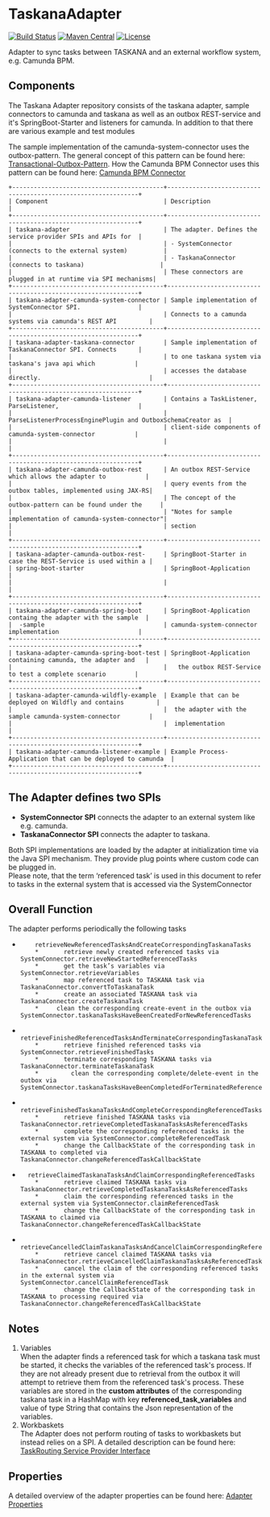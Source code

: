 # TaskanaAdapter

[![Build Status](https://travis-ci.org/Taskana/TaskanaAdapter.svg?branch=master)](https://travis-ci.org/Taskana/taskanaadapter)
[![Maven Central](https://maven-badges.herokuapp.com/maven-central/pro.taskana/taskana-adapter/badge.svg)](https://maven-badges.herokuapp.com/maven-central/pro.taskana/taskana-adapter)
[![License](http://img.shields.io/:license-apache-blue.svg)](http://www.apache.org/licenses/LICENSE-2.0.html)

Adapter to sync tasks between TASKANA and an external workflow system, e.g. Camunda BPM. 

## Components
The Taskana Adapter repository consists of the taskana adapter, sample connectors to camunda and taskana as well as
an outbox REST-service and it's SpringBoot-Starter and listeners for camunda. In addition to that there are various example and test modules

The sample implementation of the camunda-system-connector uses the outbox-pattern.
The general concept of this pattern can be found here: 
<a href="https://microservices.io/patterns/data/transactional-outbox.html"> Transactional-Outbox-Pattern</a>. 
How the Camunda BPM Connector uses this pattern can be found here: <a href="https://taskana.atlassian.net/wiki/spaces/TAS/pages/881164289/Camunda+BPM+Connector"> Camunda BPM Connector</a>



    +------------------------------------------+--------------------------------------------------------------+
    | Component                                | Description                                                  |
    +------------------------------------------+--------------------------------------------------------------+
    | taskana-adapter                          | The adapter. Defines the service provider SPIs and APIs for  |
    |                                          | - SystemConnector (connects to the external system)          |
    |                                          | - TaskanaConnector (connects to taskana)                     |
    |                                          | These connectors are plugged in at runtime via SPI mechanisms|
    +------------------------------------------+--------------------------------------------------------------+
    | taskana-adapter-camunda-system-connector | Sample implementation of SystemConnector SPI.                |
    |                                          | Connects to a camunda systems via camunda's REST API         |
    +------------------------------------------+--------------------------------------------------------------+
    | taskana-adapter-taskana-connector        | Sample implementation of TaskanaConnector SPI. Connects      |
    |                                          | to one taskana system via taskana's java api which           |
    |                                          | accesses the database directly.                              |
    +------------------------------------------+--------------------------------------------------------------+
    | taskana-adapter-camunda-listener         | Contains a TaskListener, ParseListener,                      |
    |                                          | ParseListenerProcessEnginePlugin and OutboxSchemaCreator as  |
    |                                          | client-side components of camunda-system-connector           |
    |                                          |                                   |
    +------------------------------------------+--------------------------------------------------------------+
    | taskana-adapter-camunda-outbox-rest      | An outbox REST-Service which allows the adapter to           | 
    |                                          | query events from the outbox tables, implemented using JAX-RS|
    |                                          | The concept of the outbox-pattern can be found under the     |
    |                                          | "Notes for sample implementation of camunda-system-connector"|  
    |                                          | section                                                      |  
    +------------------------------------------+--------------------------------------------------------------+
    | taskana-adapter-camunda-outbox-rest-     | SpringBoot-Starter in case the REST-Service is used within a |
    | spring-boot-starter                      | SpringBoot-Application                                       |
    |                                          |                                                              | 
    +------------------------------------------+--------------------------------------------------------------+
    | taskana-adapter-camunda-spring-boot      | SpringBoot-Application containg the adapter with the sample  |
    |  -sample                                 | camunda-system-connector implementation                      |
    +------------------------------------------+--------------------------------------------------------------+
    | taskana-adapter-camunda-spring-boot-test | SpringBoot-Application containing camunda, the adapter and   | 
    |                                          |   the outbox REST-Service to test a complete scenario        |
    +------------------------------------------+--------------------------------------------------------------+
    | taskana-adapter-camunda-wildfly-example  | Example that can be deployed on Wildfly and contains         |
    |                                          |  the adapter with the sample camunda-system-connector        |
    |                                          |  implementation                                              |
    +------------------------------------------+--------------------------------------------------------------+
    | taskana-adapter-camunda-listener-example | Example Process-Application that can be deployed to camunda  |
    +------------------------------------------+--------------------------------------------------------------+

    

## The Adapter defines two SPIs
- **SystemConnector SPI**  connects the adapter to an external system like e.g. camunda.
- **TaskanaConnector SPI** connects the adapter to taskana.

Both SPI implementations are loaded by the adapter at initialization time via the Java SPI mechanism.  They provide plug points where custom code can be plugged in.\
Please note, that the term ‘referenced task’ is used in this document to refer to tasks in the external system that is accessed via the SystemConnector

## Overall Function

The adapter performs periodically the following tasks

*         retrieveNewReferencedTasksAndCreateCorrespondingTaskanaTasks
          *       retrieve newly created referenced tasks via SystemConnector.retrieveNewStartedReferencedTasks
          *       get the task’s variables via SystemConnector.retrieveVariables
          *       map referenced task to TASKANA task via TaskanaConnector.convertToTaskanaTask
          *       create an associated TASKANA task via TaskanaConnector.createTaskanaTask
          *	    clean the corresponding create-event in the outbox via SystemConnector.taskanaTasksHaveBeenCreatedForNewReferencedTasks

*       retrieveFinishedReferencedTasksAndTerminateCorrespondingTaskanaTasks
          *       retrieve finished referenced tasks via SystemConnector.retrieveFinishedTasks
          *       terminate corresponding TASKANA tasks via TaskanaConnector.terminateTaskanaTask
          * 	    clean the corresponding complete/delete-event in the outbox via SystemConnector.taskanaTasksHaveBeenCompletedForTerminatedReferencedTasks

*       retrieveFinishedTaskanaTasksAndCompleteCorrespondingReferencedTasks
          *       retrieve finished TASKANA tasks via TaskanaConnector.retrieveCompletedTaskanaTasksAsReferencedTasks
          *       complete the corresponding referenced tasks in the external system via SystemConnector.completeReferencedTask
          *       change the CallbackState of the corresponding task in TASKANA to completed via TaskanaConnector.changeReferencedTaskCallbackState

*       retrieveClaimedTaskanaTasksAndClaimCorrespondingReferencedTasks
          *       retrieve claimed TASKANA tasks via TaskanaConnector.retrieveCompletedTaskanaTasksAsReferencedTasks
          *       claim the corresponding referenced tasks in the external system via SystemConnector.claimReferencedTask
          *       change the CallbackState of the corresponding task in TASKANA to claimed via TaskanaConnector.changeReferencedTaskCallbackState
          
*       retrieveCancelledClaimTaskanaTasksAndCancelClaimCorrespondingReferencedTasks
          *       retrieve cancel claimed TASKANA tasks via TaskanaConnector.retrieveCancelledClaimTaskanaTasksAsReferencedTasks
          *       cancel the claim of the corresponding referenced tasks in the external system via SystemConnector.cancelClaimReferencedTask
          *       change the CallbackState of the corresponding task in TASKANA to processing required via TaskanaConnector.changeReferencedTaskCallbackState         

## Notes


1.  Variables \
    When the adapter finds a referenced task for which a taskana task must be started, it checks the variables of the referenced task's process. If they are not already present due to retrieval from the outbox it will attempt to retrieve them from the referenced task's process.
    These variables are stored in the **custom attributes** of the corresponding taskana task in a HashMap with key **referenced_task_variables** and value of type String that contains the Json representation of the variables.
2.  Workbaskets \
    The Adapter does not perform routing of tasks to workbaskets but instead relies on a SPI. A detailed description can be found here:
    <a href="https://taskana.atlassian.net/wiki/spaces/TAS/pages/995524621/TaskRouting+Service+Provider+Interface">TaskRouting Service Provider Interface</a>
    
        
## Properties

A detailed overview of the adapter properties can be found here: <a href="https://taskana.atlassian.net/wiki/spaces/TAS/pages/996966415/Adapter+Properties"> Adapter Properties</a>
